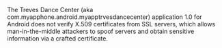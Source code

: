 The Treves Dance Center (aka com.myapphone.android.myapptrvesdancecenter) application 1.0 for Android does not verify X.509 certificates from SSL servers, which allows man-in-the-middle attackers to spoof servers and obtain sensitive information via a crafted certificate.